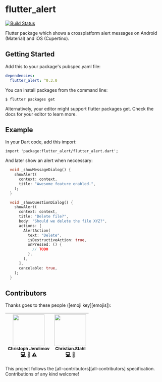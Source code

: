 # flutter_alert

[![Build Status](https://travis-ci.org/jerolimov/flutter_alert.svg?branch=master)](https://travis-ci.org/jerolimov/flutter_alert)

Flutter package which shows a crossplatform alert messages on Android (Material) and iOS (Cupertino).

## Getting Started

Add this to your package's pubspec.yaml file:

```yaml
dependencies:
  flutter_alert: ^0.3.0
```

You can install packages from the command line:

```
$ flutter packages get
```

Alternatively, your editor might support flutter packages get. Check the docs for your editor to learn more.

## Example

In your Dart code, add this import:

```darf
import 'package:flutter_alert/flutter_alert.dart';
```

And later show an alert when neccessary:

```dart
  void _showMessageDialog() {
    showAlert(
      context: context,
      title: "Awesome feature enabled.",
    );
  }

  void _showQuestionDialog() {
    showAlert(
      context: context,
      title: "Delete file?",
      body: "Should we delete the file XYZ?",
      actions: [
        AlertAction(
          text: "Delete",
          isDestructiveAction: true,
          onPressed: () {
            // TODO
          },
        ),
      ],
      cancelable: true,
    );
  }
```

## Contributors

Thanks goes to these people ([emoji key][emojis]):

<!-- ALL-CONTRIBUTORS-LIST:START - Do not remove or modify this section -->
<!-- prettier-ignore -->
| <img src="https://avatars.githubusercontent.com/u/139310?s=100&v=4" width="100px;"/><br /><sub><b>Christoph Jerolimov</b></sub><br />[💻](https://github.com/jerolimov/flutter_alert/commits?author=jerolimov "Code") [📖](https://github.com/jerolimov/flutter_alert/commits?author=jerolimov "Documentation") [⚠️](https://github.com/jerolimov/flutter_alert/commits?author=jerolimov "Tests") | [<img src="https://avatars1.githubusercontent.com/u/7152774?s=100&v=4" width="100px;"/><br /><sub><b>Christian Stahl</b></sub>](https://github.com/thinkmobilede)<br />[💻](https://github.com/jerolimov/flutter_alert/commits?author=thinkmobilede "Code") [🤔](#ideas-thinkmobilede "Ideas, Planning, & Feedback") |
| :---: | :---: |
<!-- ALL-CONTRIBUTORS-LIST:END -->

This project follows the [all-contributors][all-contributors] specification.
Contributions of any kind welcome!
